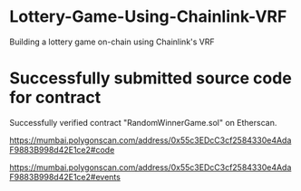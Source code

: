 # Lottery-Game-Using-Chainlink-VRF
Building a lottery game on-chain using Chainlink's VRF


# Successfully submitted source code for contract

Successfully verified contract "RandomWinnerGame.sol" on Etherscan.

https://mumbai.polygonscan.com/address/0x55c3EDcC3cf2584330e4AdaF9883B998d42E1ce2#code

https://mumbai.polygonscan.com/address/0x55c3EDcC3cf2584330e4AdaF9883B998d42E1ce2#events
